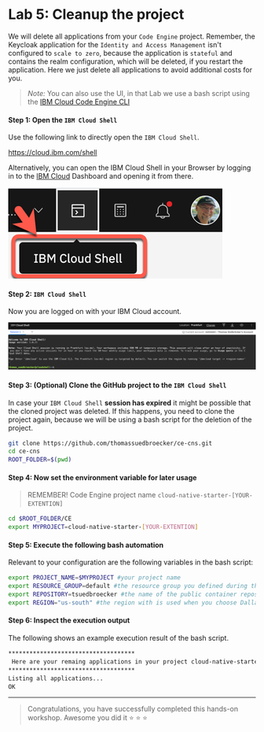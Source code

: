 # Lab 5: Cleanup the project

We will delete all applications from your `Code Engine` project.
Remember, the Keycloak application for the `Identity and Access Management` isn't configured to `scale to zero`, because the application is `stateful` and contains the realm configuration, which will be deleted, if you restart the application.
Here we just delete all applications to avoid additional costs for you. 

> _Note:_ You can also use the UI, in that Lab we use a bash script using the [IBM Cloud Code Engine CLI](https://cloud.ibm.com/docs/codeengine?topic=codeengine-cli)

#### Step 1: Open the `IBM Cloud Shell`

Use the following link to directly open the `IBM Cloud Shell`.

<https://cloud.ibm.com/shell>

Alternatively, you can open the IBM Cloud Shell in your Browser by logging in to the [IBM Cloud](https://cloud.ibm.com) Dashboard and opening it from there.

![](images/cns-ce-cloud-shell-01.png)


#### Step 2: `IBM Cloud Shell`

Now you are logged on with your IBM Cloud account.

![](images/cns-ce-cloud-shell-02.png)

#### Step 3: (Optional) Clone the GitHub project to the `IBM Cloud Shell` 

In case your `IBM Cloud Shell` **session has expired** it might be possible that the cloned project was deleted.
If this happens, you need to clone the project again, because we will be using a bash script for the deletion of the project.

```sh
git clone https://github.com/thomassuedbroecker/ce-cns.git
cd ce-cns
ROOT_FOLDER=$(pwd)
```

#### Step 4: Now set the environment variable for later usage

> REMEMBER! Code Engine project name `cloud-native-starter-[YOUR-EXTENTION]`

```sh
cd $ROOT_FOLDER/CE
export MYPROJECT=cloud-native-starter-[YOUR-EXTENTION]
```

#### Step 5: Execute the following bash automation

Relevant to your configuration are the following variables in the bash script:

```sh
export PROJECT_NAME=$MYPROJECT #your project name
export RESOURCE_GROUP=default #the resource group you defined during the creation of the project
export REPOSITORY=tsuedbroecker #the name of the public container repository on Quay
export REGION="us-south" #the region with is used when you choose Dallas as location during the creation of the project
```

#### Step 6: Inspect the execution output

The following shows an example execution result of the bash script.

```sh
************************************
 Here are your remaing applications in your project cloud-native-starter-tsuedbro
************************************
Listing all applications...
OK
```

---

> Congratulations, you have successfully completed this hands-on workshop. Awesome you did it :star:  :star: :star: